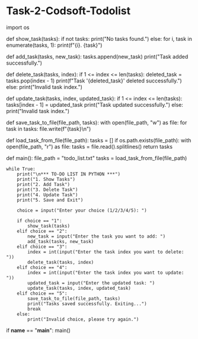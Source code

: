 # Task-2-Codsoft-Todolist
import os

def show_task(tasks):
    if not tasks:
        print("No tasks found.")
    else:
        for i, task in enumerate(tasks, 1):
            print(f"{i}. {task}")

def add_task(tasks, new_task):
    tasks.append(new_task)
    print("Task added successfully.")

def delete_task(tasks, index):
    if 1 <= index <= len(tasks):
        deleted_task = tasks.pop(index - 1)
        print(f"Task '{deleted_task}' deleted successfully.")
    else:
        print("Invalid task index.")

def update_task(tasks, index, updated_task):
    if 1 <= index <= len(tasks):
        tasks[index - 1] = updated_task
        print("Task updated successfully.")
    else:
        print("Invalid task index.")

def save_task_to_file(file_path, tasks):
    with open(file_path, "w") as file:
        for task in tasks:
            file.write(f"{task}\n")

def load_task_from_file(file_path):
    tasks = []
    if os.path.exists(file_path):
        with open(file_path, "r") as file:
            tasks = file.read().splitlines()
    return tasks

def main():
    file_path = "todo_list.txt"
    tasks = load_task_from_file(file_path)

    while True:
        print("\n*** TO-DO LIST IN PYTHON ***")
        print("1. Show Tasks")
        print("2. Add Task")
        print("3. Delete Task")
        print("4. Update Task")
        print("5. Save and Exit")

        choice = input("Enter your choice (1/2/3/4/5): ")

        if choice == "1":
            show_task(tasks)
        elif choice == "2":
            new_task = input("Enter the task you want to add: ")
            add_task(tasks, new_task)
        elif choice == "3":
            index = int(input("Enter the task index you want to delete: "))
            delete_task(tasks, index)
        elif choice == "4":
            index = int(input("Enter the task index you want to update: "))
            updated_task = input("Enter the updated task: ")
            update_task(tasks, index, updated_task)
        elif choice == "5":
            save_task_to_file(file_path, tasks)
            print("Tasks saved successfully. Exiting...")
            break
        else:
            print("Invalid choice, please try again.")

if __name__ == "__main__":
    main()
